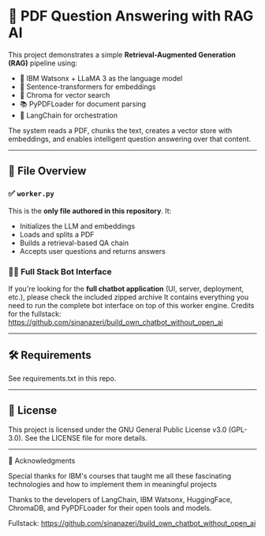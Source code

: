 # 🧠 PDF Question Answering with RAG AI

This project demonstrates a simple **Retrieval-Augmented Generation (RAG)** pipeline using:

- 🦙 IBM Watsonx + LLaMA 3 as the language model
- 🧠 Sentence-transformers for embeddings
- 📄 Chroma for vector search
- 📚 PyPDFLoader for document parsing
- 🧩 LangChain for orchestration

The system reads a PDF, chunks the text, creates a vector store with embeddings, and enables intelligent question answering over that content.

---

## 📂 File Overview

### ✅ `worker.py`
This is the **only file authored in this repository**. It:

- Initializes the LLM and embeddings
- Loads and splits a PDF
- Builds a retrieval-based QA chain
- Accepts user questions and returns answers

### 🧑‍💻 Full Stack Bot Interface
If you're looking for the **full chatbot application** (UI, server, deployment, etc.), please check the included zipped archive
It contains everything you need to run the complete bot interface on top of this worker engine.
Credits for the fullstack: https://github.com/sinanazeri/build_own_chatbot_without_open_ai

---

## 🛠 Requirements
See requirements.txt in this repo.

---

## 🧾 License
This project is licensed under the GNU General Public License v3.0 (GPL-3.0).
See the LICENSE file for more details.

--- 
🤝 Acknowledgments

Special thanks for IBM's courses that taught me all these fascinating technologies and how to implement them in meaningful projects

Thanks to the developers of LangChain, IBM Watsonx, HuggingFace, ChromaDB, and PyPDFLoader for their open tools and models. 

Fullstack: https://github.com/sinanazeri/build_own_chatbot_without_open_ai
